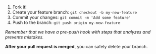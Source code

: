 1. Fork it!
2. Create your feature branch: `git checkout -b my-new-feature`
3. Commit your changes: `git commit -m 'Add some feature'`
4. Push to the branch: `git push origin my-new-feature`

_Remember that we have a pre-push hook with steps that analyzes and prevents mistakes._

**After your pull request is merged**, you can safely delete your branch.

